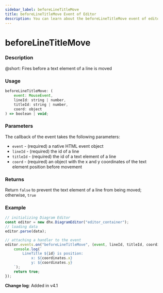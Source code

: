 ```yaml
---
sidebar_label: beforeLineTitleMove
title: beforeLineTitleMove Event of Editor
description: You can learn about the beforeLineTitleMove event of editor in the documentation of the DHTMLX JavaScript Diagram library. Browse developer guides and API reference, try out code examples and live demos, and download a free 30-day evaluation version of DHTMLX Diagram.
---
```


# beforeLineTitleMove

### Description

@short: Fires before a text element of a line is moved

### Usage

~~~js
beforeLineTitleMove: (
    event: MouseEvent, 
    lineId: string | number, 
    titleId: string | number, 
    coord: object
) => boolean | void;
~~~

### Parameters

The callback of the event takes the following parameters:

- `event` - (required) a native HTML event object
- `lineId` - (required) the id of a line
- `titleId` - (required) the id of a text element of a line
- `coord` - (required) an object with the x and y coordinates of the text element position before movement

### Returns

Return `false` to prevent the text element of a line from being moved; otherwise, `true`

### Example

~~~jsx {7-14}
// initializing Diagram Editor
const editor = new dhx.DiagramEditor("editor_container");
// loading data
editor.parse(data);

// attaching a handler to the event
editor.events.on("beforeLineTitleMove", (event, lineId, titleId, coordinates) => {
    console.log(`
        LineTitle ${id} is position:
            x: ${coordinates.x}
            y: ${coordinates.y}
    `);
    return true;
});
~~~

**Change log**: Added in v4.1

